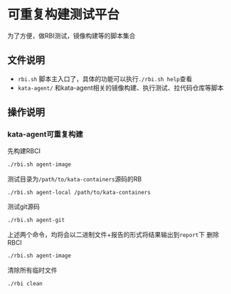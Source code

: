 # 可重复构建测试平台
为了方便，做RBI测试，镜像构建等的脚本集合
## 文件说明
*   `rbi.sh` 脚本主入口了，具体的功能可以执行`./rbi.sh help`查看
*   `kata-agent/` 和kata-agent相关的镜像构建、执行测试、拉代码仓库等脚本  

## 操作说明
### kata-agent可重复构建
先构建RBCI
```bash
./rbi.sh agent-image
```
测试目录为`/path/to/kata-containers`源码的RB
```
./rbi.sh agent-local /path/to/kata-containers
```
测试git源码
```bash
./rbi.sh agent-git
```
上述两个命令，均将会以二进制文件+报告的形式将结果输出到`report`下
删除RBCI
```bash
./rbi.sh agent-image
```
清除所有临时文件
```bash
./rbi clean
```